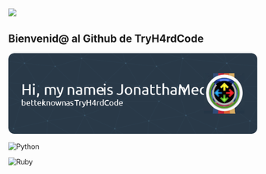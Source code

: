 # <div id="header" align="center">
  <img src="https://media.giphy.com/media/v1.Y2lkPTc5MGI3NjExYzlyd2U2dnljY3ZzbzF4cmJxeWtiMXdteDh5cnFidmdjY2w1YXA1dCZlcD12MV9zdGlja2Vyc19zZWFyY2gmY3Q9cw/zhYSVCirREeIZtONCI/giphy.gif" width="100"/><h2> Bienvenid@ al Github de TryH4rdCode</h2>
</div>

![Banner de Tryh4rdCode](github-banner.png)

![Python](https://img.shields.io/badge/python-3670A0?style=for-the-badge&logo=python&logoColor=ffdd54)

![Ruby](https://img.shields.io/badge/ruby-%23CC342D.svg?style=for-the-badge&logo=ruby&logoColor=white)